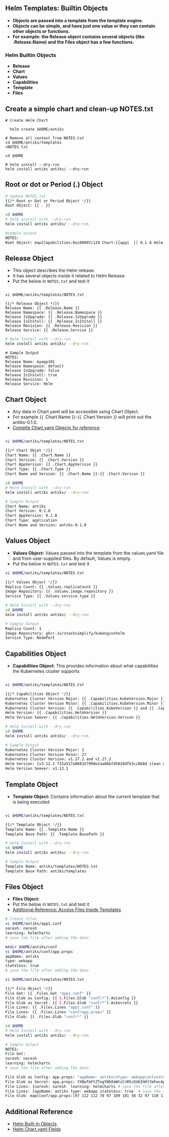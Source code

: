 ## Helm Templates: Builtin Objects

- **Objects are passed into a template from the template engine.** 
- **Objects can be simple, and have just one value or they can contain other objects or functions.**
- **For example: the Release object contains several objects (like .Release.Name) and the Files object has a few functions.**

### Helm Builtin Objects

- **Release** 
- **Chart** 
- **Values** 
- **Capabilities** 
- **Template** 
- **Files** 

## Create a simple chart and clean-up NOTES.txt
```t
# Create Helm Chart

  helm create $HOME/antiks

# Remove all content from NOTES.txt
cd $HOME/antiks/templates
>NOTES.txt

cd $HOME

# helm install --dry-run
helm install antiks antiks/ --dry-run
```

## Root or dot or Period (.) Object 
```sh
# Update NOTES.txt
{{/* Root or Dot or Period Object */}}
Root Object: {{ . }}
```
```sh
cd $HOME
# helm install with --dry-run
helm install antiks antiks/ --dry-run
```
```sh
#sample output 
NOTES:
Root Object: map[Capabilities:0xc00097c120 Chart:{{app1  [] 0.1 A Helm Chart for app1 [] []  v2   1.0 false map[]  [] } true} Files:map[] Release:map[IsInstall:true IsUpgrade:false Name:app1 Namespace:default Revision:1 Service:Helm] Subcharts:map[] Template:map[BasePath:app1/templates Name:app1/templates/NOTES.txt] Values:map[]]
```

## Release Object
- This object describes the Helm release. 
- It has several objects inside it related to Helm Release.
- Put the below in `NOTES.txt` and test it
```t

vi $HOME/antiks/templates/NOTES.txt

{{/* Release Object */}}
Release Name: {{ .Release.Name }}
Release Namespace: {{ .Release.Namespace }}
Release IsUpgrade: {{ .Release.IsUpgrade }}
Release IsInstall: {{ .Release.IsInstall }}
Release Revision: {{ .Release.Revision }}
Release Service: {{ .Release.Service }}
```
```sh
# Helm Install with --dry-run
helm install antiks antiks/ --dry-run
```
```t
# Sample Output
NOTES:
Release Name: myapp101
Release Namespace: default
Release IsUpgrade: false
Release IsInstall: true
Release Revision: 1
Release Service: Helm
```

## Chart Object
- Any data in Chart.yaml will be accessible using Chart Object. 
- For example {{ .Chart.Name }}-{{ .Chart.Version }} will print out the antiks-0.1.0.
- [Complte Chart.yaml Objects for reference](https://helm.sh/docs/topics/charts/#the-chartyaml-file)

```sh

vi $HOME/antiks/templates/NOTES.txt

{{/* Chart Objet */}}
Chart Name: {{ .Chart.Name }}
Chart Version: {{ .Chart.Version }}
Chart AppVersion: {{ .Chart.AppVersion }}
Chart Type: {{ .Chart.Type }}
Chart Name and Version: {{ .Chart.Name }}-{{ .Chart.Version }}
```
```sh
cd $HOME
# Helm Install with --dry-run
helm install antiks antiks/ --dry-run
```
```sh
# Sample Output
Chart Name: antiks
Chart Version: 0.1.0
Chart AppVersion: 0.1.0
Chart Type: application
Chart Name and Version: antiks-0.1.0
```

## Values Object
- **Values Object:** Values passed into the template from the values.yaml file and from user-supplied files. By default, Values is empty.
- Put the below in `NOTES.txt` and test it
```sh
vi $HOME/antiks/templates/NOTES.txt

{{/* Values Object */}}
Replica Count: {{ .Values.replicaCount }}
Image Repository: {{ .Values.image.repository }}
Service Type: {{ .Values.service.type }}
```
```sh
# Helm Install with --dry-run
cd $HOME
helm install antiks antiks/ --dry-run
```
```sh
# Sample Output
Replica Count: 1
Image Repository: ghcr.io/stacksimplify/kubenginxhelm
Service Type: NodePort
```

## Capabilities Object 
- **Capabilities Object:** This provides information about what capabilities the Kubernetes cluster supports
```sh

vi $HOME/antiks/templates/NOTES.txt

{{/* Capabilities Object */}}
Kubernetes Cluster Version Major: {{ .Capabilities.KubeVersion.Major }}
Kubernetes Cluster Version Minor: {{ .Capabilities.KubeVersion.Minor }}
Kubernetes Cluster Version: {{ .Capabilities.KubeVersion }} and {{ .Capabilities.KubeVersion.Version }}
Helm Version: {{ .Capabilities.HelmVersion }}
Helm Version Semver: {{ .Capabilities.HelmVersion.Version }}
```
```sh
# Helm Install with --dry-run
cd $HOME
helm install antiks antiks/ --dry-run
```
```sh 
# Sample Output
Kubernetes Cluster Version Major: 1
Kubernetes Cluster Version Minor: 27
Kubernetes Cluster Version: v1.27.2 and v1.27.2
Helm Version: {v3.12.1 f32a527a060157990e2aa86bf45010dfb3cc8b8d clean go1.20.5}
Helm Version Semver: v3.12.1
```
## Template Object
- **Template Object:** Contains information about the current template that is being executed
```sh

vi $HOME/antiks/templates/NOTES.txt

{{/* Template Object */}}
Template Name: {{ .Template.Name }} 
Template Base Path: {{ .Template.BasePath }}
```
```sh
# Helm Install with --dry-run
cd $HOME
helm install antiks antiks/ --dry-run
```
```sh
# Sample Output
Template Name: antiks/templates/NOTES.txt 
Template Base Path: antiks/templates
```

## Files Object 

- **Files Object:** 
- Put the below in `NOTES.txt` and test it
- [Additional Reference: Access Files Inside Templates](https://helm.sh/docs/chart_template_guide/accessing_files/)

```sh
# Create files 
vi $HOME/antiks/app1.conf
naresh: naresh 
learning: helmcharts
# save the file after adding the data 

mkdir $HOME/antiks/conf
vi $HOME/antiks/conf/app.props
appName: antiks
type: webapp
stateless: true 
# save the file after adding the data 
```

```sh
vi $HOME/antiks/templates/NOTES.txt

{{/* File Object */}}
File Get: {{ .Files.Get "app1.conf" }}
File Glob as Config: {{ (.Files.Glob "conf/*").AsConfig }}
File Glob as Secret: {{ (.Files.Glob "conf/*").AsSecrets }}
File Lines: {{ .Files.Lines "app1.conf" }}
File Lines: {{ .Files.Lines "conf/app.props" }}
File Glob: {{ .Files.Glob "conf/*" }}
```
```sh
cd $HOME 
# Helm Install with --dry-run
helm install antiks antiks/ --dry-run
``` 
```sh
# Sample Output
NOTES:
File Get: 
naresh: naresh
learning: helmcharts
# save the file after adding the data

File Glob as Config: app.props: "appName: antiks\ntype: webapp\nstateless: true \n# save the file after adding the data \n"
File Glob as Secret: app.props: YXBwTmFtZTogYW50aWtzCnR5cGU6IHdlYmFwcApzdGF0ZWxlc3M6IHRydWUgCiMgc2F2ZSB0aGUgZmlsZSBhZnRlciBhZGRpbmcgdGhlIGRhdGEgCg==
File Lines: [naresh: naresh  learning: helmcharts # save the file after adding the data]
File Lines: [appName: antiks type: webapp stateless: true  # save the file after adding the data ]
File Glob: map[conf/app.props:[97 112 112 78 97 109 101 58 32 97 110 116 105 107 115 10 116 121 112 101 58 32 119 101 98 97 112 112 10 115 116 97 116 101 108 101 115 115 58 32 116 114 117 101 32 10 35 32 115 97 118 101 32 116 104 101 32 102 105 108 101 32 97 102 116 101 114 32 97 100 100 105 110 103 32 116 104 101 32 100 97 116 97 32 10]]
```

## Additional Reference
- [Helm Built-In Objects](https://helm.sh/docs/chart_template_guide/builtin_objects/)
- [Helm Chart.yaml Fields](https://helm.sh/docs/chart_template_guide/builtin_objects/)

